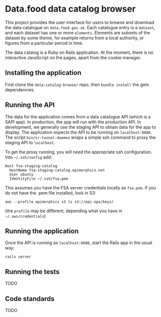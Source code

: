 # Data.food data catalog browser

This project provides the user-interface for users to browse and
download the data catalogue on `data.food.gov.uk`. Each catalogue
entry is a `dataset`, and each dataset has one or more `elements`.
Elements are subsets of the dataset by some theme, for example
returns from a local authority, or figures from a particular period
in time.

The data catalog is a Ruby on Rails application. At the moment, there
is no interactive JavaScript on the pages, apart from the cookie
manager.

## Installing the application

First clone the `data-catalog-browser` repo, then `bundle install` the
gem dependencies.

## Running the API

The data for the application comes from a data catalogue API (which is a
SAPI app). In production, the app will run with the production API. In
development, we generally use the staging API to obtain data for the app
to display. The application expects the API to be running on `localhost:8080`.
The script `bin/sr-tunnel-daemon` wraps a simple ssh command to proxy
the staging API to `localhost`.

To get the proxy running, you will need the appropriate ssh configuration.
Into `~/.ssh/config` add:

    Host fsa-staging-catalog
      HostName fsa-staging-catalog.epimorphics.net
      User ubuntu
      IdentityFile ~/.ssh/fsa.pem

This assumes you have the FSA server credentials locally as `fsa.pem`. If you
do not have the .pem file installed, look in S3:

    aws --profile epimorphics s3 ls s3://epi-ops/keys/

(the `profile` may be different, depending what you have in `~/.aws/credentials`)

## Running the application

Once the API is running as `localhost:8080`, start the Rails app in the usual way:

    rails server

## Running the tests

TODO

## Code standards

TODO
